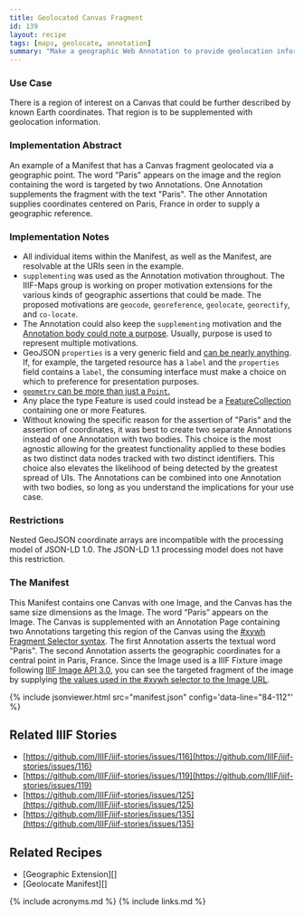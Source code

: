```yaml
---
title: Geolocated Canvas Fragment
id: 139
layout: recipe
tags: [maps, geolocate, annotation]
summary: "Make a geographic Web Annotation to provide geolocation information about a fragment of a Canvas."
---
```


### Use Case 
There is a region of interest on a Canvas that could be further described by known Earth coordinates. That region is to be supplemented with geolocation information.

### Implementation Abstract
An example of a Manifest that has a Canvas fragment geolocated via a geographic point. The word "Paris" appears on the image and the region containing the word is targeted by two Annotations. One Annotation supplements the fragment with the text "Paris". The other Annotation supplies coordinates centered on Paris, France in order to supply a geographic reference.

### Implementation Notes
* All individual items within the Manifest, as well as the Manifest, are resolvable at the URIs seen in the example.  
* `supplementing` was used as the Annotation motivation throughout. The IIIF-Maps group is working on proper motivation extensions for the various kinds of geographic assertions that could be made. The proposed motivations are `geocode`, `georeference`, `geolocate`, `georectify`, and `co-locate`.
* The Annotation could also keep the `supplementing` motivation and the [Annotation body could note a purpose](https://www.w3.org/TR/annotation-model/#purpose-for-external-web-resources).  Usually, purpose is used to represent multiple motivations.  
* GeoJSON `properties` is a very generic field and [can be nearly anything](https://tools.ietf.org/html/rfc7946#section-3.2). If, for example, the targeted resource has a `label` and the `properties` field contains a `label`, the consuming interface must make a choice on which to preference for presentation purposes.
* [`geometry` can be more than just a `Point`.](https://tools.ietf.org/html/rfc7946#section-3.1)
* Any place the type Feature is used could instead be a [FeatureCollection](geocollection.json) containing one or more Features.
* Without knowing the specific reason for the assertion of "Paris" and the assertion of coordinates, it was best to create two separate Annotations instead of one Annotation with two bodies. This choice is the most agnostic allowing for the greatest functionality applied to these bodies as two distinct data nodes tracked with two distinct identifiers. This choice also elevates the likelihood of being detected by the greatest spread of UIs. The Annotations can be combined into one Annotation with two bodies, so long as you understand the implications for your use case.  

### Restrictions
Nested GeoJSON coordinate arrays are incompatible with the processing model of JSON-LD 1.0. The JSON-LD 1.1 processing model does not have this restriction.

### The Manifest
This Manifest contains one Canvas with one Image, and the Canvas has the same size dimensions as the Image. The word “Paris” appears on the Image. The Canvas is supplemented with an Annotation Page containing two Annotations targeting this region of the Canvas using the [#xywh Fragment Selector syntax](https://www.w3.org/TR/annotation-model/#fragment-selector).  The first Annotation asserts the textual word "Paris".  The second Annotation asserts the geographic coordinates for a central point in Paris, France.  Since the Image used is a IIIF Fixture image following [IIIF Image API 3.0](https://iiif.io/api/image/3.0/), you can see the targeted fragment of the image by supplying [the values used in the #xywh selector to the Image URL](https://iiif.io/api/image/3.0/example/reference/59d09e6773341f28ea166e9f3c1e674f-gallica_ark_12148_bpt6k1526005v_f20/1300,3370,250,100/max/0/default.jpg). 

{% include jsonviewer.html src="manifest.json" config='data-line="84-112"' %}

## Related IIIF Stories
* [https://github.com/IIIF/iiif-stories/issues/116](https://github.com/IIIF/iiif-stories/issues/116)
* [https://github.com/IIIF/iiif-stories/issues/119](https://github.com/IIIF/iiif-stories/issues/119)
* [https://github.com/IIIF/iiif-stories/issues/125](https://github.com/IIIF/iiif-stories/issues/125)
* [https://github.com/IIIF/iiif-stories/issues/135](https://github.com/IIIF/iiif-stories/issues/135)

## Related Recipes
* [Geographic Extension][]
* [Geolocate Manifest][]

{% include acronyms.md %}
{% include links.md %}
